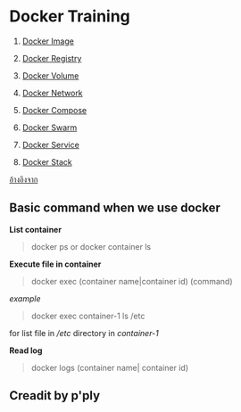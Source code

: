 # Docker Training

1. [Docker Image](./cp1-docker-image)

2. [Docker Registry](./cp2-docker-registry)

3. [Docker Volume](./cp3-docker-volume)

4. [Docker Network](./cp4-docker-network)

5. [Docker Compose](./cp5-docker-compose)

6. [Docker Swarm](./cp6-docker-swarm)

7. [Docker Service](./cp7-docker-service)

8. [Docker Stack](./cp8-docker-stack)


[อ้างอิงจาก](https://docs.google.com/a/touchtechnologies.co.th/presentation/d/1NxOIXytYPRx2oSW3jzJTtqJzy4a8Urfu0YNQfqoBYdM/edit?usp=sharing)

## Basic command when we use docker

__List container__
> docker ps
or
> docker container ls

__Execute file in container__
> docker exec (container name|container id) (command)

_example_
> docker exec container-1 ls /etc

for list file in _/etc_ directory in _container-1_

__Read log__
>docker logs (container name| container id)

## Creadit by p'ply
